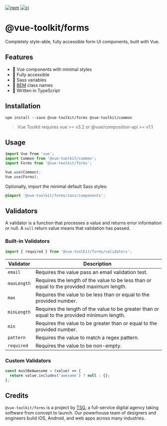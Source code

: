 [![npm](https://img.shields.io/npm/v/@vue-toolkit/forms)](https://www.npmjs.com/package/@vue-toolkit/forms)
[![ci](https://github.com/thesmythgroup/vue-toolkit/workflows/ci/badge.svg)](https://github.com/thesmythgroup/vue-toolkit/actions)

# @vue-toolkit/forms

Completely style-able, fully accessible form UI components, built with Vue.

## Features

- 🚀 Vue components with minimal styles
- 🎉 Fully accessible
- 🎨 Sass variables
- 📂 [BEM](http://getbem.com/) class names
- 💪 Written in TypeScript

## Installation

```
npm install --save @vue-toolkit/forms @vue-toolkit/common
```

> Vue Toolkit requires vue >= v3.2 or @vue/composition-api >= v1.1

## Usage

```ts
import Vue from 'vue';
import Common from '@vue-toolkit/common';
import Forms from '@vue-toolkit/forms';

Vue.use(Common);
Vue.use(Forms);
```

Optionally, import the minimal default Sass styles:

```scss
@import '@vue-toolkit/forms/sass/components';
```

## Validators

A validator is a function that processes a value and returns error information or null. A `null` return value means that validation has passed.

### Built-in Validators

```ts
import { required } from '@vue-toolkit/forms/validators';
```

| Validator   | Description                                                                                  |
| ----------- | -------------------------------------------------------------------------------------------- |
| `email`     | Requires the value pass an email validation test.                                            |
| `maxLength` | Requires the length of the value to be less than or equal to the provided maximum length.    |
| `max`       | Requires the value to be less than or equal to the provided number.                          |
| `minLength` | Requires the length of the value to be greater than or equal to the provided minimum length. |
| `min`       | Requires the value to be greater than or equal to the provided number.                       |
| `pattern`   | Requires the value to match a regex pattern.                                                 |
| `required`  | Requires the value to be non-empty.                                                          |

### Custom Validators

```ts
const mustBeAwesome = (value) => {
  return value.includes('awesome') ? null : {};
};
```

## Credits

`@vue-toolkit/forms` is a project by [TSG](https://thesmythgroup.com/), a full-service digital agency taking software from concept to launch.
Our powerhouse team of designers and engineers build iOS, Android, and web apps across many industries.
